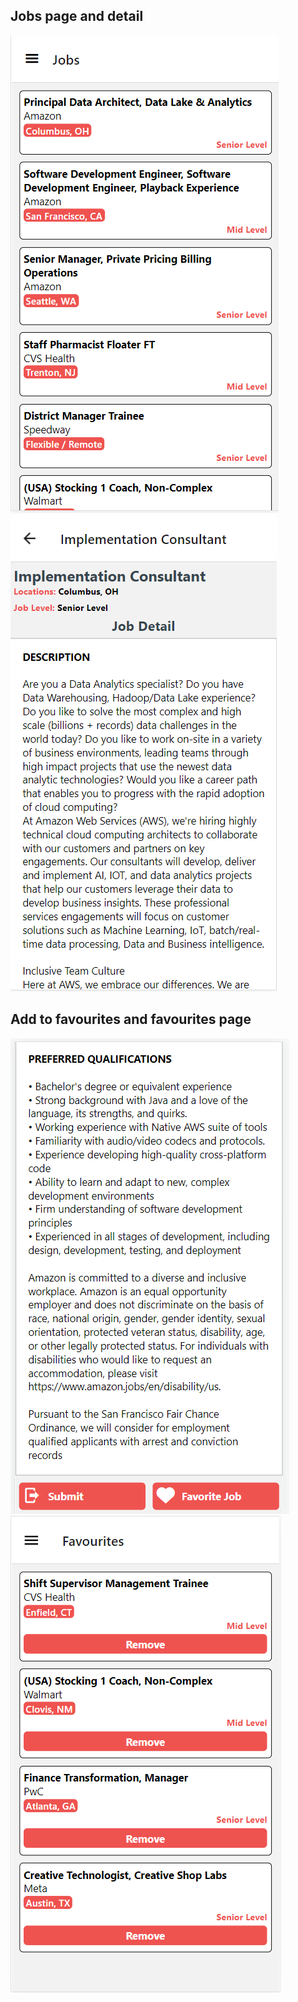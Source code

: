 ## Jobs page and detail
![alt-text-1](/assets/b.PNG) ![alt-text-2](/assets/c.PNG)

## Add to favourites and favourites page
![alt-text-1](/assets/d.PNG) ![alt-text-2](/assets/a.PNG)
